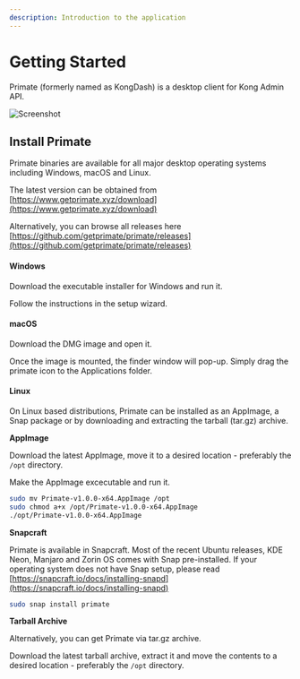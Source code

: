 ```yaml
---
description: Introduction to the application
---
```


# Getting Started

Primate (formerly named as KongDash) is a desktop client for Kong Admin API.

![Screenshot](https://www.getprimate.xyz/image/ft-dashboard-dark.png)

## Install Primate

Primate binaries are available for all major desktop operating systems including Windows, macOS and Linux.

The latest version can be obtained from [https://www.getprimate.xyz/download](https://www.getprimate.xyz/download)

Alternatively, you can browse all releases here [https://github.com/getprimate/primate/releases](https://github.com/getprimate/primate/releases)

#### **Windows**

Download the executable installer for Windows and run it.

Follow the instructions in the setup wizard.

#### **macOS**

Download the DMG image and open it.

Once the image is mounted, the finder window will pop-up. Simply drag the primate icon to the Applications folder.

#### Linux

On Linux based distributions, Primate can be installed as an AppImage, a Snap package or by downloading and extracting the tarball (tar.gz) archive.

**AppImage**

Download the latest AppImage, move it to a desired location - preferably the `/opt` directory.

Make the AppImage excecutable and run it.

```bash
sudo mv Primate-v1.0.0-x64.AppImage /opt
sudo chmod a+x /opt/Primate-v1.0.0-x64.AppImage
./opt/Primate-v1.0.0-x64.AppImage
```

**Snapcraft**

Primate is available in Snapcraft. Most of the recent Ubuntu releases, KDE Neon, Manjaro and Zorin OS comes with Snap pre-installed. If your operating system does not have Snap setup, please read [https://snapcraft.io/docs/installing-snapd](https://snapcraft.io/docs/installing-snapd)

```bash
sudo snap install primate
```

**Tarball Archive**

Alternatively, you can get Primate via tar.gz archive.

Download the latest tarball archive, extract it and move the contents to a desired location - preferably the `/opt` directory.
